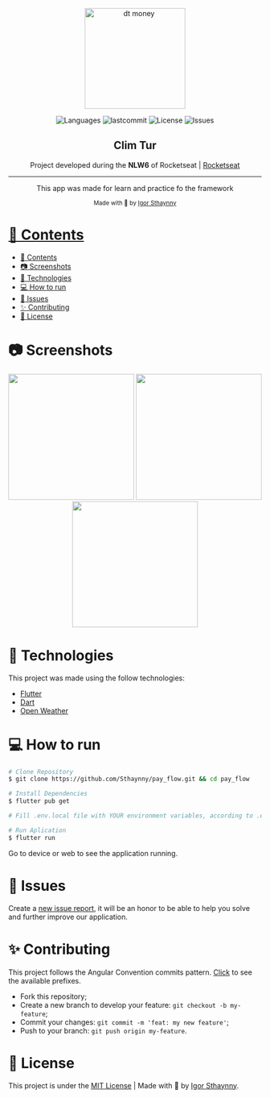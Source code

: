 
<p align="center">
   <img src="https://user-images.githubusercontent.com/46109133/123561796-e99b8000-d780-11eb-8d58-a46e9d82a2dd.png" alt="dt money" width="200"/>
</p>
<p align="center">
  <img alt="Languages" src="https://img.shields.io/github/languages/count/brfeitoza/ig-news?color=%235963C5" />
  <img alt="lastcommit" src="https://img.shields.io/github/last-commit/brfeitoza/ig-news?color=%235761C3" />
  <img alt="License" src="https://img.shields.io/github/license/brfeitoza/ig-news?color=%235E69D7" />
  <img alt="Issues" src="https://img.shields.io/github/issues/brfeitoza/ig-news?color=%235965E0">
</p>

<h2 align="center">Clim Tur</h2>

<p align="center">Project developed during the <strong>NLW6</strong> of Rocketseat | <a href="https://rocketseat.com.br/">Rocketseat</a></p>

<hr />

<p align="center"> This app was made for learn and practice fo the framework    
</p>

<div align="center">
  <sub> Made with 💖 by
    <a href="https://github.com/Sthaynny">Igor Sthaynny
  </sub>
</div>

# 📌 Contents

- [📌 Contents](#-contents)
- [:camera: Screenshots](#camera-screenshots)
- [:rocket: Technologies](#rocket-technologies)
- [:computer: How to run](#computer-how-to-run)
- [:bug: Issues](#bug-issues)
- [:sparkles: Contributing](#sparkles-contributing)
- [:page_facing_up: License](#page_facing_up-license)

# :camera: Screenshots
<div align="center">
   <img src="https://user-images.githubusercontent.com/46109133/123561569-84935a80-d77f-11eb-9682-57d9352858bf.png" width="250px">
   <img src="https://user-images.githubusercontent.com/46109133/123561581-937a0d00-d77f-11eb-9eb2-4246b8894033.png" width="250px">
   <img src="https://user-images.githubusercontent.com/46109133/123561582-95dc6700-d77f-11eb-8f74-6504083e8bab.png" width="250px">
</div>


   
# :rocket: Technologies
This project was made using the follow technologies:

* [Flutter](https://flutter.dev/)
* [Dart](https://dart.dev/)
* [Open Weather](https://openweathermap.org/forecast16)

# :computer: How to run

```bash
# Clone Repository
$ git clone https://github.com/Sthaynny/pay_flow.git && cd pay_flow

# Install Dependencies
$ flutter pub get

# Fill .env.local file with YOUR environment variables, according to .env.example file.

# Run Aplication
$ flutter run
```
Go to device or web to see the application running.

# :bug: Issues

Create a <a href="https://github.com/Sthaynny/pay_flow/issues">new issue report</a>, it will be an honor to be able to help you solve and further improve our application.

# :sparkles: Contributing

This project follows the Angular Convention commits pattern. [Click](./commitlint.config.js) to see the available prefixes.

- Fork this repository;
- Create a new branch to develop your feature: `git checkout -b my-feature`;
- Commit your changes: `git commit -m 'feat: my new feature'`;
- Push to your branch: `git push origin my-feature`.

# :page_facing_up: License

This project is under the [MIT License](./LICENSE) |
Made with 💖 by [Igor Sthaynny](https://www.linkedin.com/in/igor-sthaynny/).
